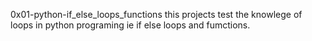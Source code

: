 0x01-python-if_else_loops_functions
this projects test the knowlege of loops in python programing ie if else loops and fumctions.
